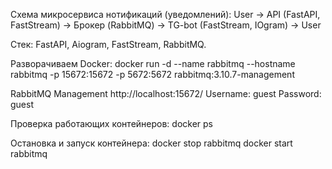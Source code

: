 Схема микросервиса нотификаций (уведомлений):
User -> API (FastAPI, FastStream) -> Брокер (RabbitMQ) -> TG-bot (FastStream, IOgram) -> User

Стек: FastAPI, Aiogram, FastStream, RabbitMQ.

Разворачиваем Docker:
docker run -d --name rabbitmq --hostname rabbitmq -p 15672:15672 -p 5672:5672 rabbitmq:3.10.7-management

RabbitMQ Management
http://localhost:15672/
Username: guest
Password: guest

Проверка работающих контейнеров:
docker ps

Остановка и запуск контейнера:
docker stop rabbitmq
docker start rabbitmq
